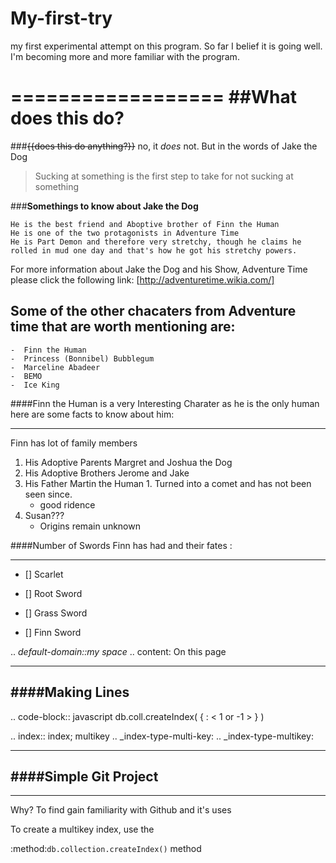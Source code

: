 # My-first-try
my first experimental attempt on this program. 
So far I belief it is going well. I'm becoming more and more familiar with the program. 


==================
##What does this do?
==================
###~~{{does this do anything?}}~~ no, it _does_ not. 
But in the words of Jake the Dog 
>Sucking at something is the first step to take for not sucking at something 

###**Somethings to know about Jake the Dog**

```
He is the best friend and Aboptive brother of Finn the Human  
He is one of the two protagonists in Adventure Time 
He is Part Demon and therefore very stretchy, though he claims he rolled in mud one day and that's how he got his stretchy powers. 
```
For more information about Jake the Dog and his Show, Adventure Time please click the following link:
[http://adventuretime.wikia.com/] 

Some of the other chacaters from Adventure time that are worth mentioning are:
------------------------------------------------------------------------------
```
-  Finn the Human
-  Princess (Bonnibel) Bubblegum
-  Marceline Abadeer
-  BEMO
-  Ice King
```
####Finn the Human is a very Interesting Charater as he is the only human here are some facts to know about him: 
________________________________________________________________________________________________________________


Finn has lot of family members 
  1. His Adoptive Parents Margret and Joshua the Dog 
  2. His Adoptive Brothers Jerome and Jake 
  3. His Father Martin the Human 
    1. Turned into a comet and has not been seen since. 
       * good ridence 
  4. Susan???
      * Origins remain unknown 

####Number of Swords Finn has had and their fates : 
_________________________________
- [] Scarlet 

- [] Root Sword 

- [] Grass Sword 

- [] Finn Sword 

  

.. *default-domain::my space*
.. content: On this page

______________________
####**Making Lines** 
----------------------


.. code-block:: javascript
db.coll.createIndex( { <field>: < 1 or -1 > } )


.. index:: index; multikey
.. _index-type-multi-key:
.. _index-type-multikey:

_________________________
####Simple Git Project 
-------------------------
_________________________

Why? 
  To find gain familiarity with Github and it's uses 
  
  To create a multikey index, use the
 
  :method:`db.collection.createIndex()` method
  
